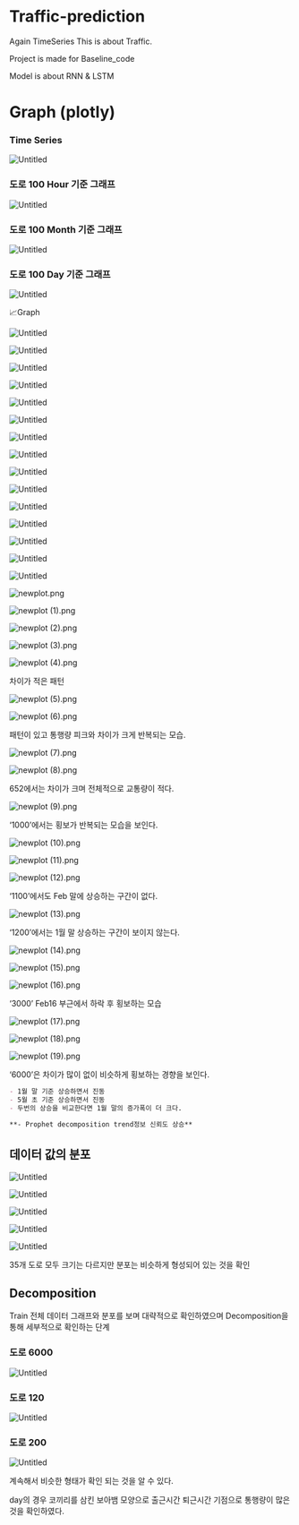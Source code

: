 # Traffic-prediction

Again TimeSeries 
This is about Traffic. 

Project is made for Baseline_code

Model is about RNN & LSTM
# Graph (plotly)

### Time Series

![Untitled](https://s3-us-west-2.amazonaws.com/secure.notion-static.com/4c9bc551-c53a-478f-b30b-a268c20e43c4/Untitled.png)

### 도로 100 Hour 기준 그래프

![Untitled](https://s3-us-west-2.amazonaws.com/secure.notion-static.com/a96219de-b262-47a3-bbc3-c913b1a62cfc/Untitled.png)

### 도로 100 Month 기준 그래프

![Untitled](https://s3-us-west-2.amazonaws.com/secure.notion-static.com/3caae338-7d0d-41aa-bbda-d04af9e2c7bd/Untitled.png)

### 도로 100 Day 기준 그래프

![Untitled](https://s3-us-west-2.amazonaws.com/secure.notion-static.com/f894c16b-fbdb-4f8b-a2be-556eee1be388/Untitled.png)

📈Graph

![Untitled](https://s3-us-west-2.amazonaws.com/secure.notion-static.com/aeb43476-9f3c-449b-b175-9a7fe3590d41/Untitled.png)

![Untitled](https://s3-us-west-2.amazonaws.com/secure.notion-static.com/47fef977-47f7-439c-b385-04b2c2671493/Untitled.png)

![Untitled](https://s3-us-west-2.amazonaws.com/secure.notion-static.com/7cbc0825-f87d-485e-90fc-d5ab96d4fd07/Untitled.png)

![Untitled](https://s3-us-west-2.amazonaws.com/secure.notion-static.com/82f1aadd-7339-4d3f-b345-379f5c97ce92/Untitled.png)

![Untitled](https://s3-us-west-2.amazonaws.com/secure.notion-static.com/9b7e3fde-353d-4e8b-af51-517b4683ca40/Untitled.png)

![Untitled](https://s3-us-west-2.amazonaws.com/secure.notion-static.com/f40a4601-e24e-4abf-9e60-0ef7ad339c4f/Untitled.png)

![Untitled](https://s3-us-west-2.amazonaws.com/secure.notion-static.com/eae9d42b-189d-42a6-88d9-4b16330a4805/Untitled.png)

![Untitled](https://s3-us-west-2.amazonaws.com/secure.notion-static.com/1c1f45fd-2605-4215-acdd-da485d34f800/Untitled.png)

![Untitled](https://s3-us-west-2.amazonaws.com/secure.notion-static.com/b7617ea4-e392-4619-ad7f-9e904cc11248/Untitled.png)

![Untitled](https://s3-us-west-2.amazonaws.com/secure.notion-static.com/1ec0bb51-533c-4d8d-8194-5235e643a5fd/Untitled.png)

![Untitled](https://s3-us-west-2.amazonaws.com/secure.notion-static.com/1a730c32-f279-48cf-8847-64a3a8b6d7bb/Untitled.png)

![Untitled](https://s3-us-west-2.amazonaws.com/secure.notion-static.com/629ecafe-a58f-4dac-8a77-f90c3780b403/Untitled.png)

![Untitled](https://s3-us-west-2.amazonaws.com/secure.notion-static.com/a10dc555-9aab-442e-b3f9-dbd7f68ae9e0/Untitled.png)

![Untitled](https://s3-us-west-2.amazonaws.com/secure.notion-static.com/63ebfd63-0c20-43a9-9f8e-bca786dbe2c7/Untitled.png)

![Untitled](https://s3-us-west-2.amazonaws.com/secure.notion-static.com/458abc90-e5c2-4ae0-8492-a9bfac5f7cfb/Untitled.png)

![newplot.png](https://s3-us-west-2.amazonaws.com/secure.notion-static.com/3b942919-262d-4b29-b1ef-7de5388c06f9/newplot.png)

![newplot (1).png](https://s3-us-west-2.amazonaws.com/secure.notion-static.com/19f4ebef-8166-4190-b742-f7017dfd0a73/newplot_(1).png)

![newplot (2).png](https://s3-us-west-2.amazonaws.com/secure.notion-static.com/8cd10df2-4dbd-46af-8efb-838a084d822b/newplot_(2).png)

![newplot (3).png](https://s3-us-west-2.amazonaws.com/secure.notion-static.com/c7f4609a-6cd2-4fc3-a20f-82f33f579ae5/newplot_(3).png)

![newplot (4).png](https://s3-us-west-2.amazonaws.com/secure.notion-static.com/99d74ba1-c4c0-4889-9353-2f807736d4d4/newplot_(4).png)

차이가 적은 패턴

![newplot (5).png](https://s3-us-west-2.amazonaws.com/secure.notion-static.com/d1025beb-9045-4ad0-a3cf-6d357bdff794/newplot_(5).png)

![newplot (6).png](https://s3-us-west-2.amazonaws.com/secure.notion-static.com/946904f3-dd48-4d7f-adfe-0102006a6581/newplot_(6).png)

패턴이 있고 통행량 피크와 차이가 크게 반복되는 모습.

![newplot (7).png](https://s3-us-west-2.amazonaws.com/secure.notion-static.com/843c92e2-1517-4e4b-8d1c-775e52da143a/newplot_(7).png)

![newplot (8).png](https://s3-us-west-2.amazonaws.com/secure.notion-static.com/c4ede538-fa24-4412-88be-7a3d4e06d8b9/newplot_(8).png)

652에서는 차이가 크며 전체적으로 교통량이 적다.

![newplot (9).png](https://s3-us-west-2.amazonaws.com/secure.notion-static.com/8c4d6c6c-05b5-4134-b603-ab43006398e5/newplot_(9).png)

‘1000’에서는 횡보가 반복되는 모습을 보인다.

![newplot (10).png](https://s3-us-west-2.amazonaws.com/secure.notion-static.com/1704c52d-c07a-4242-b7fa-53ae497f6b30/newplot_(10).png)

![newplot (11).png](https://s3-us-west-2.amazonaws.com/secure.notion-static.com/d587cf00-66d5-4c02-be72-3acb508e8585/newplot_(11).png)

![newplot (12).png](https://s3-us-west-2.amazonaws.com/secure.notion-static.com/480386a9-6d4c-4f65-8225-17c7d123280e/newplot_(12).png)

‘1100’에서도 Feb 말에 상승하는 구간이 없다.

![newplot (13).png](https://s3-us-west-2.amazonaws.com/secure.notion-static.com/0057a7f5-8543-43b0-9b3d-a0e2b66eb3ff/newplot_(13).png)

‘1200’에서는 1월 말 상승하는 구간이 보이지 않는다.

![newplot (14).png](https://s3-us-west-2.amazonaws.com/secure.notion-static.com/99126576-0097-427c-953e-e3831bf08cbf/newplot_(14).png)

![newplot (15).png](https://s3-us-west-2.amazonaws.com/secure.notion-static.com/d8833a77-728d-4223-aa23-9c5b0760f12f/newplot_(15).png)

![newplot (16).png](https://s3-us-west-2.amazonaws.com/secure.notion-static.com/a9f99f60-4d0e-4409-a780-613721e98e56/newplot_(16).png)

‘3000’ Feb16 부근에서 하락 후 횡보하는 모습

![newplot (17).png](https://s3-us-west-2.amazonaws.com/secure.notion-static.com/f480ddc2-725f-4d92-8d55-91e5f7bed236/newplot_(17).png)

![newplot (18).png](https://s3-us-west-2.amazonaws.com/secure.notion-static.com/7448aa14-b4b6-4133-9f5d-c22b553cf1ae/newplot_(18).png)

![newplot (19).png](https://s3-us-west-2.amazonaws.com/secure.notion-static.com/98b5c29d-7312-4324-b43f-0f4a45c9da1a/newplot_(19).png)

‘6000’은 차이가 많이 없이 비슷하게 횡보하는 경향을 보인다.

```markdown
- 1월 말 기준 상승하면서 진동  
- 5월 초 기준 상승하면서 진동
- 두번의 상승을 비교한다면 1월 말의 증가폭이 더 크다. 

**- Prophet decomposition trend정보 신뢰도 상승**
```

## 데이터 값의 분포

![Untitled](https://s3-us-west-2.amazonaws.com/secure.notion-static.com/1b77a401-5890-4e1e-8bb7-6e2933efec43/Untitled.png)

![Untitled](https://s3-us-west-2.amazonaws.com/secure.notion-static.com/2105fc9a-decb-40ba-85b4-7bc9ee37aa05/Untitled.png)

![Untitled](https://s3-us-west-2.amazonaws.com/secure.notion-static.com/7a5f1264-b761-4db1-97c5-555eb3d27f3a/Untitled.png)

![Untitled](https://s3-us-west-2.amazonaws.com/secure.notion-static.com/cd56acec-0753-42b6-8a77-b8ab567162d9/Untitled.png)

![Untitled](https://s3-us-west-2.amazonaws.com/secure.notion-static.com/7df29dc5-c6e5-4ca8-b94a-7dfca0d91361/Untitled.png)

35개 도로 모두 크기는 다르지만 분포는 비슷하게 형성되어 있는 것을 확인

## Decomposition

Train 전체 데이터 그래프와 분포를 보며 대략적으로 확인하였으며 Decomposition을 통해 세부적으로 확인하는 단계

### 도로 6000

![Untitled](https://s3-us-west-2.amazonaws.com/secure.notion-static.com/2989c1b8-8f99-47bf-bb00-e65eff46b71b/Untitled.png)

### 도로 120

![Untitled](https://s3-us-west-2.amazonaws.com/secure.notion-static.com/001b10dd-805f-45e3-bc47-769c6110e886/Untitled.png)

### 도로 200

![Untitled](https://s3-us-west-2.amazonaws.com/secure.notion-static.com/0f66d171-8fa7-489b-8c25-88c2e91f5b85/Untitled.png)

계속해서 비슷한 형태가 확인 되는 것을 알 수 있다.

day의 경우 코끼리를 삼킨 보아뱀 모양으로 출근시간 퇴근시간 기점으로 통행량이 많은 것을 확인하였다.
